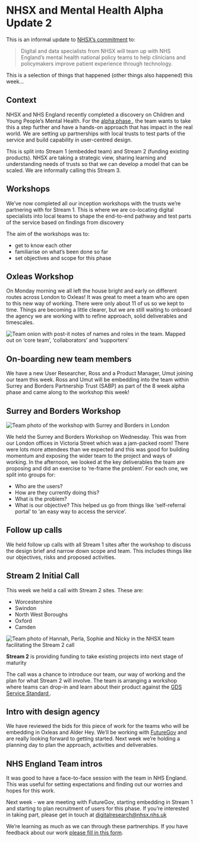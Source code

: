 # NHSX and Mental Health Alpha Update 2

This is an informal update to [NHSX’s commitment](https://www.gov.uk/government/news/nhsx-digital-experts-will-be-part-of-cancer-and-mental-health-teams) to:
> Digital and data specialists from NHSX will team up with NHS England’s mental health national policy teams to help clinicians and policymakers improve patient experience through technology.

This is a selection of things that happened (other things also happened) this week...

## Context

NHSX and NHS England recently completed a discovery on Children and Young People’s Mental Health. For the  [alpha phase ](https://www.gov.uk/service-manual/agile-delivery/how-the-alpha-phase-works), the team wants to take this a step further and have a hands-on approach that has impact in the real world. We are setting up partnerships with local trusts to test parts of the service and build capability in user-centred design. 

This is split into Stream 1 (embedded team) and Stream 2 (funding existing products). NHSX are taking a strategic view, sharing learning and understanding needs of trusts so that we can develop a model that can be scaled. We are informally calling this Stream 3.

## Workshops
We’ve now completed all our inception workshops with the trusts we’re partnering with for Stream 1. This is where we are co-locating digital specialists into local teams to shape the end-to-end pathway and test parts of the service based on findings from discovery

The aim of the workshops was to:
- get to know each other
- familiarise on what’s been done so far
- set objectives and scope for this phase

## Oxleas Workshop
On Monday morning we all left the house bright and early on different routes across London to Oxleas! It was great to meet a team who are open to this new way of working. There were only about 11 of us so we kept to time. Things are becoming a little clearer, but we are still waiting to onboard the agency we are working with to refine approach, solid deliverables and timescales.

![Team onion with post-it notes of names and roles in the team. Mapped out on ‘core team’, ‘collaborators’ and ‘supporters’](https://raw.githubusercontent.com/nhsx/Mental-Health/master/images/team%20onion%20alpha.JPG)

## On-boarding new team members
We have a new User Researcher, Ross and a Product Manager, Umut joining our team this week. Ross and Umut will be embedding into the team within Surrey and Borders Partnership Trust (SABP) as part of the 8 week alpha phase and came along to the workshop this week!

## Surrey and Borders Workshop
![Team photo of the workshop with Surrey and Borders in London](https://raw.githubusercontent.com/nhsx/Mental-Health/master/images/Workshop%20SABP.jpg)

We held the Surrey and Borders Workshop on Wednesday. This was from our London offices in Victoria Street which was a jam-packed room! There were lots more attendees than we expected and this was good for building momentum and exposing the wider team to the project and ways of working. In the afternoon, we looked at the key deliverables the team are proposing and did an exercise to ‘re-frame the problem’. For each one, we split into groups for:
- Who are the users?
- How are they currently doing this?
- What is the problem?
- What is our objective?
This helped us go from things like ‘self-referral portal’ to ‘an easy way to access the service’.

## Follow up calls
We held follow up calls with all Stream 1 sites after the workshop to discuss the design brief and narrow down scope and team. This includes things like our objectives, risks and proposed activities.

## Stream 2 Initial Call
This week we held a call with Stream 2 sites. These are:
- Worcestershire
- Swindon
- North West Boroughs
- Oxford
- Camden

![Team photo of Hannah, Perla, Sophie and Nicky in the NHSX team facilitating the Stream 2 call](https://raw.githubusercontent.com/nhsx/Mental-Health/master/images/Team%20smiling.jpg)

**Stream 2** is providing funding to take existing projects into next stage of maturity

The call was a chance to introduce our team, our way of working and the plan for what Stream 2 will involve. The team is arranging a workshop where teams can drop-in and learn about their product against the [GDS Service Standard ](https://www.gov.uk/service-manual/service-standard).

## Intro with design agency
We have reviewed the bids for this piece of work for the teams who will be embedding in Oxleas and Alder Hey. We’ll be working with [FutureGov](https://www.wearefuturegov.com/ ) and are really looking forward to getting started. Next week we’re holding a planning day to plan the approach, activities and deliverables.

## NHS England Team intros
It was good to have a face-to-face session with the team in NHS England. This was useful for setting expectations and finding out our worries and hopes for this work.

Next week - we are meeting with FutureGov, starting embedding in Stream 1 and starting to plan recruitment of users for this phase. If you’re interested in taking part, please get in touch at <digitalresearch@nhsx.nhs.uk> 

We’re learning as much as we can through these partnerships. If you have feedback about our work [please fill in this form](https://forms.gle/Sdbd8eqeUbBZPkrt9).
